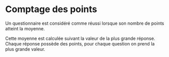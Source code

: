 # Comptage des points

Un questionnaire est considéré comme réussi lorsque son nombre de points atteint la moyenne.

Cette moyenne est calculée suivant la valeur de la plus grande réponse. Chaque réponse possède des points, pour chaque question on prend la plus grande valeur.
